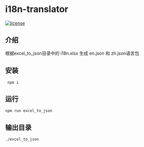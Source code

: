 <h1>i18n-translator</h1>

[![license](https://img.shields.io/github/license/pure-admin/vue-pure-admin.svg)](LICENSE)

## 介绍

根据excel_to_json目录中的 i18n.xlsx 生成 en.json 和 zh.json语言包

## 安装

```
 npm i
```

## 运行

 ```
 npm run excel_to_json
 ```

## 输出目录

```
./excel_to_json
```

